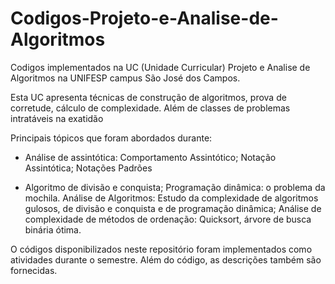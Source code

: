 # Codigos-Projeto-e-Analise-de-Algoritmos
Codigos implementados na UC (Unidade Curricular) Projeto e Analise de Algoritmos na UNIFESP campus São José dos Campos.

Esta UC apresenta técnicas de construção de algoritmos, prova de corretude, cálculo de complexidade. Além de classes de problemas intratáveis na exatidão

Principais tópicos que foram abordados durante:

- Análise de assintótica: Comportamento Assintótico; Notação Assintótica; Notações Padrões 

- Algoritmo de divisão e conquista; Programação dinâmica: o problema da mochila. Análise de Algoritmos: Estudo da complexidade de algoritmos gulosos, de divisão e conquista e de programação dinâmica; Análise de complexidade de métodos de ordenação: Quicksort, árvore de busca binária ótima.

O códigos disponibilizados neste repositório foram implementados como atividades durante o semestre. Além do código, as descrições também são fornecidas. 



